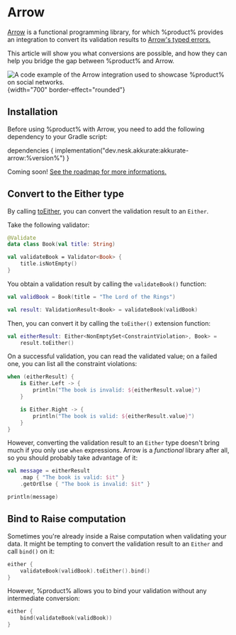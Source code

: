 # Arrow

[Arrow](https://arrow-kt.io/) is a functional programming library, for which %product% provides an integration to
convert its validation results
to [Arrow's typed errors.](https://arrow-kt.io/learn/typed-errors/working-with-typed-errors/)

This article will show you what conversions are possible, and how they can help you bridge the gap between %product% and
Arrow.

![A code example of the Arrow integration used to showcase %product% on social networks.](social-arrow.png)
{width="700" border-effect="rounded"}

## Installation

Before using %product% with Arrow, you need to add the following dependency to your Gradle script:

<procedure title="Install in a single-platform project" id="single-platform-installation">

<code-block lang="kotlin">
dependencies {
    implementation("dev.nesk.akkurate:akkurate-arrow:%version%")
}
</code-block>

</procedure>

<procedure title="Install in a multiplatform project">

<tip>
<p>Coming soon! <a href="%roadmap_url%">See the roadmap for more informations.</a></p>
</tip>

</procedure>

## Convert to the Either type

By calling [toEither](%api_reference_url%/akkurate-arrow/dev.nesk.akkurate.arrow/to-either.html), you can convert the
validation result to an `Either`.

Take the following validator:

```kotlin
@Validate
data class Book(val title: String)

val validateBook = Validator<Book> {
    title.isNotEmpty()
}
```

You obtain a validation result by calling the `validateBook()` function:

```kotlin
val validBook = Book(title = "The Lord of the Rings")

val result: ValidationResult<Book> = validateBook(validBook)
```

Then, you can convert it by calling the `toEither()` extension function:

```kotlin
val eitherResult: Either<NonEmptySet<ConstraintViolation>, Book> =
    result.toEither()
```

On a successful validation, you can read the validated value; on a failed one, you can list all the constraint
violations:

```kotlin
when (eitherResult) {
    is Either.Left -> {
        println("The book is invalid: ${eitherResult.value}")
    }

    is Either.Right -> {
        println("The book is valid: ${eitherResult.value}")
    }
}
```

However, converting the validation result to an `Either` type doesn't bring much if you only use `when` expressions.
Arrow is a _functional_ library after all, so you should probably take advantage of it:

```kotlin
val message = eitherResult
    .map { "The book is valid: $it" }
    .getOrElse { "The book is invalid: $it" }

println(message)
```

## Bind to Raise computation

Sometimes you're already inside a Raise computation when validating your data. It might be tempting to convert the
validation result to an `Either` and call `bind()` on it:

```kotlin
either {
    validateBook(validBook).toEither().bind()
}
```

However, %product% allows you to bind your validation without any intermediate conversion:

```kotlin
either {
    bind(validateBook(validBook))
}
```
